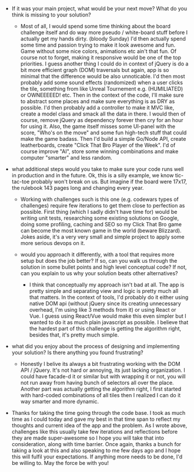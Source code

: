 * If it was your main project, what would be your next move? What do you think is missing to your solution?

  * Most of all, I would spend some time thinking about the board challenge itself and do way more pseudo / white-board stuff before I actually get my hands dirty. (bloody Sunday) I'd then actually spend some time and passion trying to make it look awesome and fun. Game without some nice colors, animations etc ain't that fun. Of course not to forget, making it responsive would be one of the top priorities. I guess another thing I could do in context of jQuery is do a bit more efficient graph (DOM) traversals but again, app is so minimal that the difference would be also unnoticable. I'd then most probably add some sound effects (randomized) when a user clicks the tile, something from like Unreal Tournement e.g. (HUMILIATED) or OWNEEEEED! etc. Then in the context of the code, I'll make sure to abstract some places and make sure everything is as DRY as possible. I'd then probably add a controller to make it MVC like, create a model class and smack all the data in there. I would then of course, remove jQuery as dependency forever then cry for an hour for using it. Also, the game itself misses some UI-panel with the score, "Who's on the move" and some fun high-tech stuff that could make the game badass. Then I'd build a simple Go/Node API, create leatherboards, create "Click That Bro Player of the Week". I'd of course improve "AI", store some winning combinations and make computer "smarter" and less random. 

* what additional steps would you take to make sure your code runs well in production and in the future. Ok, this is a silly example, we know tic-tac-toe probably won't break on us. But imagine if the board were 17x17, the rulebook 143 pages long and changing every year.
  * Working with challenges such is this one (e.g. codewars types of challenges) require few iterations to get them close to perfection as possible. First thing (which I sadly didn't have time for) would be writing unit tests, researching some existing solutions on Google, doing some profiling, caching and SEO so my Click That Bro game can become the most known game in the world (beware Blizzard). Jokes aside, it's a very very small and simple project to apply some more serious devops on it.

  * would you approach it differently, with a tool that requires more setup but does the job better? If so, can you walk us through the solution in some bullet points and high level conceptual code? If not, can you explain to us why your solution beats other alternatives?
    * I think that conceptually my approach isn't bad at all. The app is pretty simple and separating view and logic is pretty much all that matters. In the context of tools, I'd probably do it either using native DOM api (without jQuery since its creating unnecessary overhead, I'm using like 3 methods from it) or using React or Vue. I guess using React/Vue would make this even simpler but I wanted to do it as much plain javascript as possible. I believe that the hardest part of this challenge is getting the algorithm right, besides that, it's pretty much simple.

* what did you enjoy about the process of designing and implementing your solution? Is there anything you found frustrating?
  * Honestly I belive its always a bit frustrating working with the DOM API / jQuery. It's not hard or annoying, its just lacking organization. I could have facade-d  it or similar but with wrapping it or not, you will not run away from having bunch of selectors all over the place. Another part was actually getting the algorithm right, I first started with hard-coded combinations of all tiles then I realized I can do it way smarter and more dynamic. 

* Thanks for taking the time going through the code base. I took as much time as I could today and gave my best in that time span to reflect my thoughts and current idea of the app and the problem. As I wrote above, challenges like this usually take few iterations and reflections before they are made super-awesome so I hope you will take that into consideration, along with time barrier. Once again, thanks a bunch for taking a look at this and also speaking to me few days ago and I hope this will fulfil your expectations. If anything more needs to be done, I'd be willing to. May the force be with you!
